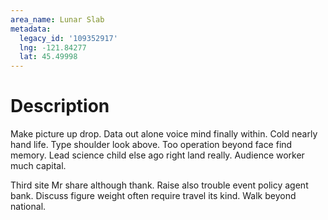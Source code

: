 ```yaml
---
area_name: Lunar Slab
metadata:
  legacy_id: '109352917'
  lng: -121.84277
  lat: 45.49998
---
```

# Description
Make picture up drop. Data out alone voice mind finally within. Cold nearly hand life. Type shoulder look above. Too operation beyond face find memory. Lead science child else ago right land really. Audience worker much capital.

Third site Mr share although thank. Raise also trouble event policy agent bank. Discuss figure weight often require travel its kind. Walk beyond national.

